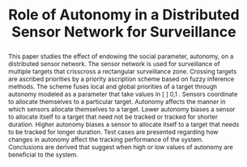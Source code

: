 ---
layout: project-page-new
title: "Role of Autonomy in a Distributed Sensor Network for Surveillance"
authors:
  - name: K. Madhava Krishna
    sup: #
  - name: Henry Hexmoor
    sup: #
affiliations:
  - name: CSCE Dept., University of Arkansas, Fayetteville AR
    link: #
    sup: #
permalink: /publications/2004/Krishna_Role-of-Autonomy/
abstract: "This paper studies the effect of endowing the social parameter, autonomy, on a distributed sensor network. The sensor network is used for surveillance of multiple targets that crisscross a rectangular surveillance zone. Crossing targets are ascribed priorities by a priority ascription scheme based on fuzzy inference methods. The
scheme fuses local and global priorities of a target through autonomy modeled as a parameter that take values in [ ] 0,1 . Sensors coordinate to allocate themselves to a particular target. Autonomy affects the manner in which sensors allocate themselves to a target. Lower autonomy
biases a sensor to allocate itself to a target that need not be tracked or tracked for shorter duration. Higher autonomy biases a sensor to allocate itself to a target that needs to be tracked for longer duration. Test cases are presented regarding how changes in autonomy affect the tracking performance of the system. Conclusions are derived that
suggest when high or low values of autonomy are beneficial to the system."
paper: https://citeseerx.ist.psu.edu/document?repid=rep1&type=pdf&doi=7835bff927428f34cb6a9142372e00c9615767cb
# iframe: https://www.youtube.com/embed/jhjskX4FQwA

---